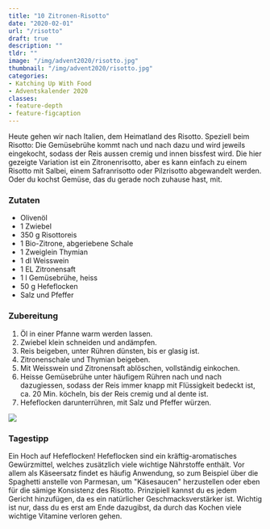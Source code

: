 ```yaml
---
title: "10 Zitronen-Risotto"
date: "2020-02-01"
url: "/risotto"
draft: true
description: ""
tldr: ""
image: "/img/advent2020/risotto.jpg"
thumbnail: "/img/advent2020/risotto.jpg"
categories:
- Katching Up With Food
- Adventskalender 2020
classes: 
- feature-depth
- feature-figcaption
---
```

Heute gehen wir nach Italien, dem Heimatland des Risotto. Speziell beim Risotto: Die Gemüsebrühe kommt nach und nach dazu und wird jeweils eingekocht, sodass der Reis aussen cremig und innen bissfest wird. Die hier gezeigte Variation ist ein Zitronenrisotto, aber es kann einfach zu einem Risotto mit Salbei, einem Safranrisotto oder Pilzrisotto abgewandelt werden. Oder du kochst Gemüse, das du gerade noch zuhause hast, mit.

<!--more-->

### Zutaten

- Olivenöl
- 1 Zwiebel
- 350 g Risottoreis
- 1 Bio-Zitrone, abgeriebene Schale
- 1 Zweiglein Thymian
- 1 dl Weisswein
- 1 EL Zitronensaft
- 1 l Gemüsebrühe, heiss
- 50 g Hefeflocken
- Salz und Pfeffer


### Zubereitung

1. Öl in einer Pfanne warm werden lassen.
2. Zwiebel klein schneiden und andämpfen.
3. Reis beigeben, unter Rühren dünsten, bis er glasig ist.
4. Zitronenschale und Thymian beigeben.
5. Mit Weisswein und Zitronensaft ablöschen, vollständig einkochen.
6. Heisse Gemüsebrühe unter häufigem Rühren nach und nach dazugiessen, sodass der Reis immer knapp mit Flüssigkeit bedeckt ist, ca. 20 Min. köcheln, bis der Reis cremig und al dente ist.
7. Hefeflocken darunterrühren, mit Salz und Pfeffer würzen.

![](/img/advent2020/risotto.jpg)

### Tagestipp
Ein Hoch auf Hefeflocken! Hefeflocken sind ein kräftig-aromatisches Gewürzmittel, welches zusätzlich viele wichtige Nährstoffe enthält. Vor allem als Käseersatz findet es häufig Anwendung, so zum Beispiel über die Spaghetti anstelle von Parmesan, um  "Käsesaucen" herzustellen oder eben für die sämige Konsistenz des Risotto. Prinzipiell kannst du es jedem Gericht hinzufügen, da es ein natürlicher Geschmacksverstärker ist. Wichtig ist nur, dass du es erst am Ende dazugibst, da durch das Kochen viele wichtige Vitamine verloren gehen.